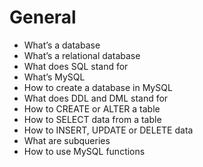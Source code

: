 <h1>General</h1>
<ul>
<li>What’s a database</li>
<li>What’s a relational database</li>
<li>What does SQL stand for</li>
<li>What’s MySQL</li>
<li>How to create a database in MySQL</li>
<li>What does DDL and DML stand for</li>
<li>How to CREATE or ALTER a table</li>
<li>How to SELECT data from a table</li>
<li>How to INSERT, UPDATE or DELETE data</li>
<li>What are subqueries</li>
<li>How to use MySQL functions</li>
</ul>